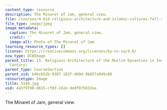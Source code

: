 ```yaml
---
content_type: resource
description: The Minaret of Jam, general view.
file: /courses/4-614-religious-architecture-and-islamic-cultures-fall-2002/4a5f9f00d615cf032d2ede8f875832ea_5149.jpg
file_type: image/jpeg
image_metadata:
  caption: The Minaret of Jam, general view.
  credit: ''
  image-alt: Photo of The Minaret of Jam
learning_resource_types: []
license: https://creativecommons.org/licenses/by-nc-sa/4.0/
ocw_type: OCWImage
parent_title: 13. Religious Architecture of the Muslim Dynasties in India (12th-15th
  Century)
parent_type: CourseSection
parent_uid: b4bcb52b-9307-183f-d69d-8b657a949c88
resourcetype: Image
title: 5149.jpg
uid: 4a5f9f00-d615-cf03-2d2e-de8f875832ea
---
```

The Minaret of Jam, general view.